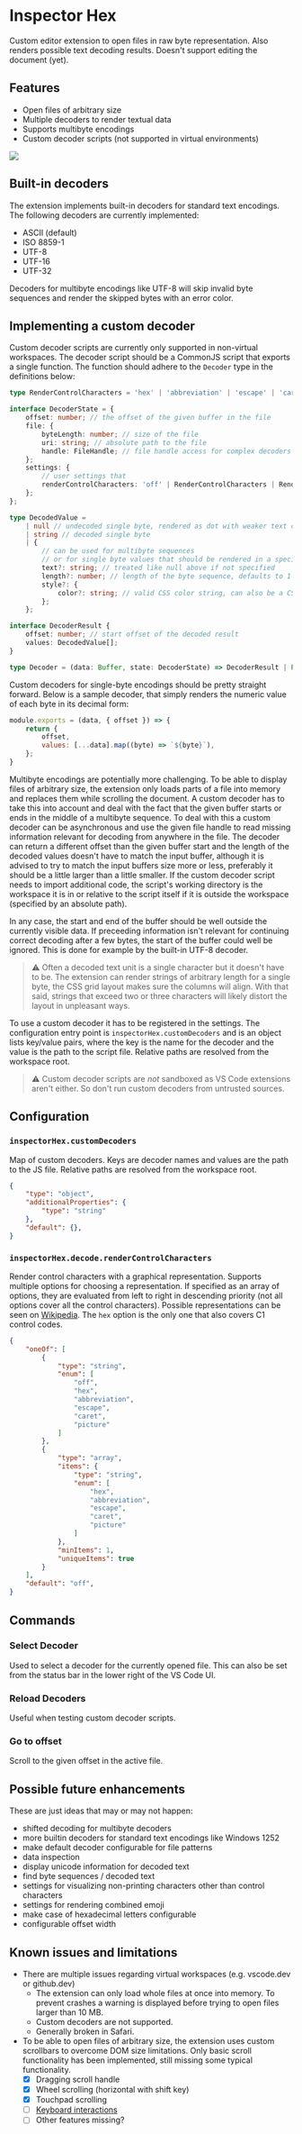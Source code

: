 # Inspector Hex

Custom editor extension to open files in raw byte representation. Also renders possible text decoding results. Doesn't support editing the document (yet).

## Features

- Open files of arbitrary size
- Multiple decoders to render textual data
- Supports multibyte encodings
- Custom decoder scripts (not supported in virtual environments)

![](https://raw.githubusercontent.com/tao-cumplido/inspector-hex/main/sample.gif)

## Built-in decoders

The extension implements built-in decoders for standard text encodings. The following decoders are currently implemented:

- ASCII (default)
- ISO 8859-1
- UTF-8
- UTF-16
- UTF-32

Decoders for multibyte encodings like UTF-8 will skip invalid byte sequences and render the skipped bytes with an error color.

## Implementing a custom decoder

Custom decoder scripts are currently only supported in non-virtual workspaces. The decoder script should be a CommonJS script that exports a single function. The function should adhere to the `Decoder` type in the definitions below:

```ts
type RenderControlCharacters = 'hex' | 'abbreviation' | 'escape' | 'caret' | 'picture';

interface DecoderState = {
	offset: number; // the offset of the given buffer in the file
	file: {
		byteLength: number; // size of the file
		uri: string; // absolute path to the file
		handle: FileHandle; // file handle access for complex decoders
	};
	settings: {
		// user settings that
		renderControlCharacters: 'off' | RenderControlCharacters | RenderControlCharacters[];
	};
};

type DecodedValue = 
	| null // undecoded single byte, rendered as dot with weaker text color
	| string // decoded single byte
	| {
		// can be used for multibyte sequences
		// or for single byte values that should be rendered in a specific color
		text?: string; // treated like null above if not specified
		length?: number; // length of the byte sequence, defaults to 1
		style?: {
			color?: string; // valid CSS color string, can also be a CSS variable defined by VS Code for theming
		};
	};

interface DecoderResult {
	offset: number; // start offset of the decoded result
	values: DecodedValue[];
}

type Decoder = (data: Buffer, state: DecoderState) => DecoderResult | Promise<DecoderResult>;
```

Custom decoders for single-byte encodings should be pretty straight forward. Below is a sample decoder, that simply renders the numeric value of each byte in its decimal form:

```js
module.exports = (data, { offset }) => {
	return {
		offset,
		values: [...data].map((byte) => `${byte}`),
	};
}
```

Multibyte encodings are potentially more challenging. To be able to display files of arbitrary size, the extension only loads parts of a file into memory and replaces them while scrolling the document. A custom decoder has to take this into account and deal with the fact that the given buffer starts or ends in the middle of a multibyte sequence. To deal with this a custom decoder can be asynchronous and use the given file handle to read missing information relevant for decoding from anywhere in the file. The decoder can return a different offset than the given buffer start and the length of the decoded values doesn't have to match the input buffer, although it is advised to try to match the input buffers size more or less, preferably it should be a little larger than a little smaller. If the custom decoder script needs to import additional code, the script's working directory is the workspace it is in or relative to the script itself if it is outside the workspace (specified by an absolute path).

In any case, the start and end of the buffer should be well outside the currently visible data. If preceeding information isn't relevant for continuing correct decoding after a few bytes, the start of the buffer could well be ignored. This is done for example by the built-in UTF-8 decoder.

> :warning: Often a decoded text unit is a single character but it doesn't have to be. The extension can render strings of arbitrary length for a single byte, the CSS grid layout makes sure the columns will align. With that said, strings that exceed two or three characters will likely distort the layout in unpleasant ways.

To use a custom decoder it has to be registered in the settings. The configuration entry point is `inspectorHex.customDecoders` and is an object lists key/value pairs, where the key is the name for the decoder and the value is the path to the script file. Relative paths are resolved from the workspace root.

> :warning: Custom decoder scripts are *not* sandboxed as VS Code extensions aren't either. So don't run custom decoders from untrusted sources.

## Configuration

### `inspectorHex.customDecoders`

Map of custom decoders. Keys are decoder names and values are the path to the JS file. Relative paths are resolved from the workspace root.

```json
{
	"type": "object",
	"additionalProperties": {
		"type": "string"
	},
	"default": {},
}
```

### `inspectorHex.decode.renderControlCharacters`

Render control characters with a graphical representation. Supports multiple options for choosing a representation. If specified as an array of options, they are evaluated from left to right in descending priority (not all options cover all the control characters). Possible representations can be seen on [Wikipedia](https://en.wikipedia.org/wiki/C0_and_C1_control_codes#Basic_ASCII_control_codes). The `hex` option is the only one that also covers C1 control codes.

```json
{
	"oneOf": [
		{
			"type": "string",
			"enum": [
				"off",
				"hex",
				"abbreviation",
				"escape",
				"caret",
				"picture"
			]
		},
		{
			"type": "array",
			"items": {
				"type": "string",
				"enum": [
					"hex",
					"abbreviation",
					"escape",
					"caret",
					"picture"
				]
			},
			"minItems": 1,
			"uniqueItems": true
		}
	],
	"default": "off",
}
```

## Commands

### Select Decoder
Used to select a decoder for the currently opened file. This can also be set from the status bar in the lower right of the VS Code UI.

### Reload Decoders
Useful when testing custom decoder scripts.

### Go to offset
Scroll to the given offset in the active file.

## Possible future enhancements

These are just ideas that may or may not happen:

- shifted decoding for multibyte decoders
- more builtin decoders for standard text encodings like Windows 1252
- make default decoder configurable for file patterns
- data inspection
- display unicode information for decoded text
- find byte sequences / decoded text
- settings for visualizing non-printing characters other than control characters
- settings for rendering combined emoji
- make case of hexadecimal letters configurable
- configurable offset width

## Known issues and limitations

- There are multiple issues regarding virtual workspaces (e.g. vscode.dev or github.dev)
  - The extension can only load whole files at once into memory. To prevent crashes a warning is displayed before trying to open files larger than 10 MB.
  - Custom decoders are not supported.
  - Generally broken in Safari.
- To be able to open files of arbitrary size, the extension uses custom scrollbars to overcome DOM size limitations. Only basic scroll functionality has been implemented, still missing some typical functionality.
  - [x] Dragging scroll handle
  - [x] Wheel scrolling (horizontal with shift key)
  - [x] Touchpad scrolling
  - [ ] [Keyboard interactions](https://developer.mozilla.org/en-US/docs/Web/Accessibility/ARIA/Roles/scrollbar_role#keyboard_interactions)
  - [ ] Other features missing?
